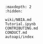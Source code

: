 ```{include} ../README.md
```

```{toctree}
:maxdepth: 2
:hidden:

wiki/NBIA.md
Tutorial.ipynb
CONTRIBUTING.md
CONDUCT.md
autoapi/index
```